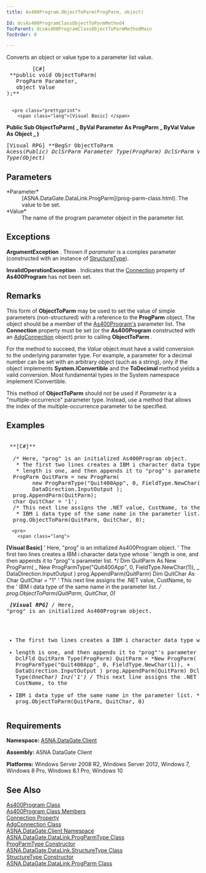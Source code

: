 ```yaml
---
title: As400Program.ObjectToParm(ProgParm, object)

Id: dcsAs400ProgramClassObjectToParmMethod4
TocParent: dcsAs400ProgramClassObjectToParmMethodMain
TocOrder: 0

---
```


Converts an object or value type to a parameter list value.
<pre class="prettyprint">
        <span class="lang">[C#]</span>
 **public void ObjectToParm(
   ProgParm Parameter,
   object Value
);** 
      </pre>
      <pre class="prettyprint">
        <span class="lang">[Visual Basic] </span>
 **Public Sub ObjectToParm( _
   ByVal Parameter As ProgParm _
   ByVal Value As Object _
)** 
      </pre>
      <pre class="prettyprint">
        <span class="lang">[Visual RPG]</span>
 **BegSr ObjectToParm Acess(*Public)
   DclSrParm Parameter Type(ProgParm)
   DclSrParm Value Type(*Object)** 
      </pre>

## Parameters

<dl>
        <dt>
          <span> *Parameter* 
          </span>
        </dt>
        <dd>
[ASNA.DataGate.DataLink.ProgParm](prog-parm-class.html).  The 
						value to be set.</dd>
        <dt>
 *Value* 
        </dt>
        <dd>The name of the program parameter object in the parameter list.
							</dd>
</dl>

## Exceptions

**ArgumentException** . Thrown if *parameter* is a complex parameter (constructed with an instance of [StructureType](structure-type-class.html)).

**InvalidOperationException** . Indicates that the [ Connection](as400program-class-connection-property.html) property of **As400Program** has not been set.
## Remarks

This form of **ObjectToParm** may be used to set the value of simple parameters (non-structured) with a reference to the **ProgParm** object. The object should be a member of the [ As400Program's](as400program-class.html) parameter list. The **Connection** property must be set (or the **As400Program** constructed with an [AdgConnection](adg-connection-class.html) object) prior to calling **ObjectToParm** .

For the method to succeed, the *Value* object must have a valid conversion to the underlying parameter type. For example, a parameter for a decimal number can be set with an arbitrary object (such as a string), only if the object implements **System.IConvertible** and the **ToDecimal** method yields a valid conversion. Most fundamental types in the System namespace implement IConvertible.

This method of **ObjectToParm** should not be used if *Parameter* is a "multiple-occurrence" parameter type. Instead, use a method that allows the index of the multiple-occurrence parameter to be specified.
## Examples

<pre>
        <span class="lang">
 **[C#]** 
        </span>
  /* Here, "prog" is an initialized As400Program object.
   * The first two lines creates a IBM i character data type whose
   * length is one, and then appends it to "prog"'s parameter list. */
  ProgParm QuitParm = new ProgParm(
        new ProgParmType("Quit400App", 0, FieldType.NewChar(1)),
        DataDirection.InputOutput );
  prog.AppendParm(QuitParm);
  char QuitChar = '1';
  /* This next line assigns the .NET value, CustName, to the
   * IBM i data type of the same name in the parameter list. */
  prog.ObjectToParm(QuitParm, QuitChar, 0);
</pre>
      <pre>
        <span class="lang">
 **[Visual Basic]** 
        </span>
  ' Here, "prog" is an initialized As400Program object.
  ' The first two lines creates a IBM i character data type whose
  ' length is one, and then appends it to "prog"'s parameter list. */
  Dim QuitParm As New ProgParm( _
        New ProgParmType("Quit400App", 0, FieldType.NewChar(1)), _
        DataDirection.InputOutput )
  prog.AppendParm(QuitParm)
  Dim QuitChar As Char
  QuitChar = "1"
  ' This next line assigns the .NET value, CustName, to the
  ' IBM i data type of the same name in the parameter list. */
  prog.ObjectToParm(QuitParm, QuitChar, 0)</pre>
      <pre class="prettyprint">
        <span class="lang">
 **[Visual RPG]** 
  </span>/* Here, "prog" is an initialized As400Program object.
   * The first two lines creates a IBM i character data type whose
   * length is one, and then appends it to "prog"'s parameter list. */
  DclFld QuitParm Type(ProgParm)
  QuitParm = *New ProgParm( +
        *New ProgParmType("Quit400App", 0, FieldType.NewChar(1)), +
        DataDirection.InputOutput )
  prog.AppendParm(QuitParm)
  DclFld QuitChar Type(*OneChar) Inz('1')
  /* This next line assigns the .NET value, CustName, to the
   * IBM i data type of the same name in the parameter list. */
  prog.ObjectToParm(QuitParm, QuitChar, 0)</pre>

## Requirements

**Namespace:** [ASNA.DataGate.Client](datagate-client-namespace.html) 

**Assembly:** ASNA DataGate Client

**Platforms:** Windows Server 2008 R2, Windows Server 2012, Windows 7, Windows 8 Pro, Windows 8.1 Pro, Windows 10
## See Also


[As400Program Class](as400program-class.html)
      <br />
[As400Program Class Members](as400program-members.html)
      <br />
[Connection Property](as400program-class-connection-property.html)
      <br />
[AdgConnection Class](adg-connection-class.html)
      <br />
[ASNA.DataGate.Client Namespace](datagate-client-namespace.html)
      <br />
[ASNA.DataGate.DataLink.ProgParmType Class](prog-parm-type-class.html)
      <br />
[ProgParmType Constructor](prog-parm-type-class-prog-parm-type-constructor.html)
      <br />
[ASNA.DataGate.DataLink.StructureType Class](structure-type-class.html)
      <br />
      [StructureType 
					Constructor](structure-type-class.html)
      <br />
[ASNA.DataGate.DataLink.ProgParm Class](prog-parm-class.html)

